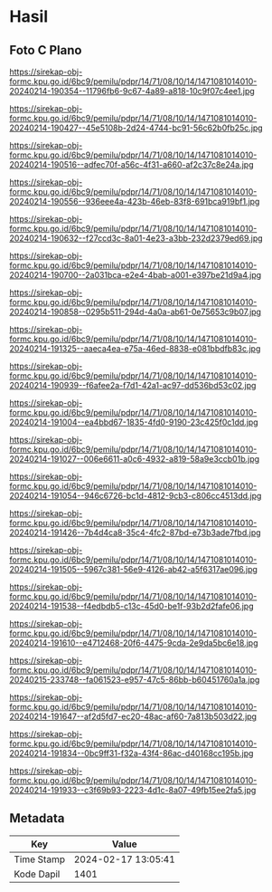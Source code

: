 # Hasil

## Foto C Plano

https://sirekap-obj-formc.kpu.go.id/6bc9/pemilu/pdpr/14/71/08/10/14/1471081014010-20240214-190354--11796fb6-9c67-4a89-a818-10c9f07c4ee1.jpg

https://sirekap-obj-formc.kpu.go.id/6bc9/pemilu/pdpr/14/71/08/10/14/1471081014010-20240214-190427--45e5108b-2d24-4744-bc91-56c62b0fb25c.jpg

https://sirekap-obj-formc.kpu.go.id/6bc9/pemilu/pdpr/14/71/08/10/14/1471081014010-20240214-190516--adfec70f-a56c-4f31-a660-af2c37c8e24a.jpg

https://sirekap-obj-formc.kpu.go.id/6bc9/pemilu/pdpr/14/71/08/10/14/1471081014010-20240214-190556--936eee4a-423b-46eb-83f8-691bca919bf1.jpg

https://sirekap-obj-formc.kpu.go.id/6bc9/pemilu/pdpr/14/71/08/10/14/1471081014010-20240214-190632--f27ccd3c-8a01-4e23-a3bb-232d2379ed69.jpg

https://sirekap-obj-formc.kpu.go.id/6bc9/pemilu/pdpr/14/71/08/10/14/1471081014010-20240214-190700--2a031bca-e2e4-4bab-a001-e397be21d9a4.jpg

https://sirekap-obj-formc.kpu.go.id/6bc9/pemilu/pdpr/14/71/08/10/14/1471081014010-20240214-190858--0295b511-294d-4a0a-ab61-0e75653c9b07.jpg

https://sirekap-obj-formc.kpu.go.id/6bc9/pemilu/pdpr/14/71/08/10/14/1471081014010-20240214-191325--aaeca4ea-e75a-46ed-8838-e081bbdfb83c.jpg

https://sirekap-obj-formc.kpu.go.id/6bc9/pemilu/pdpr/14/71/08/10/14/1471081014010-20240214-190939--f6afee2a-f7d1-42a1-ac97-dd536bd53c02.jpg

https://sirekap-obj-formc.kpu.go.id/6bc9/pemilu/pdpr/14/71/08/10/14/1471081014010-20240214-191004--ea4bbd67-1835-4fd0-9190-23c425f0c1dd.jpg

https://sirekap-obj-formc.kpu.go.id/6bc9/pemilu/pdpr/14/71/08/10/14/1471081014010-20240214-191027--006e6611-a0c6-4932-a819-58a9e3ccb01b.jpg

https://sirekap-obj-formc.kpu.go.id/6bc9/pemilu/pdpr/14/71/08/10/14/1471081014010-20240214-191054--946c6726-bc1d-4812-9cb3-c806cc4513dd.jpg

https://sirekap-obj-formc.kpu.go.id/6bc9/pemilu/pdpr/14/71/08/10/14/1471081014010-20240214-191426--7b4d4ca8-35c4-4fc2-87bd-e73b3ade7fbd.jpg

https://sirekap-obj-formc.kpu.go.id/6bc9/pemilu/pdpr/14/71/08/10/14/1471081014010-20240214-191505--5967c381-56e9-4126-ab42-a5f6317ae096.jpg

https://sirekap-obj-formc.kpu.go.id/6bc9/pemilu/pdpr/14/71/08/10/14/1471081014010-20240214-191538--f4edbdb5-c13c-45d0-be1f-93b2d2fafe06.jpg

https://sirekap-obj-formc.kpu.go.id/6bc9/pemilu/pdpr/14/71/08/10/14/1471081014010-20240214-191610--e4712468-20f6-4475-9cda-2e9da5bc6e18.jpg

https://sirekap-obj-formc.kpu.go.id/6bc9/pemilu/pdpr/14/71/08/10/14/1471081014010-20240215-233748--fa061523-e957-47c5-86bb-b60451760a1a.jpg

https://sirekap-obj-formc.kpu.go.id/6bc9/pemilu/pdpr/14/71/08/10/14/1471081014010-20240214-191647--af2d5fd7-ec20-48ac-af60-7a813b503d22.jpg

https://sirekap-obj-formc.kpu.go.id/6bc9/pemilu/pdpr/14/71/08/10/14/1471081014010-20240214-191834--0bc9ff31-f32a-43f4-86ac-d40168cc195b.jpg

https://sirekap-obj-formc.kpu.go.id/6bc9/pemilu/pdpr/14/71/08/10/14/1471081014010-20240214-191933--c3f69b93-2223-4d1c-8a07-49fb15ee2fa5.jpg


## Metadata

| Key        | Value               |
| ---------- | ------------------- |
| Time Stamp | 2024-02-17 13:05:41 |
| Kode Dapil | 1401                |



